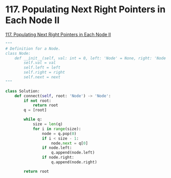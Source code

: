 # 117. Populating Next Right Pointers in Each Node II

[117. Populating Next Right Pointers in Each Node II](https://leetcode.com/problems/populating-next-right-pointers-in-each-node-ii/)

```python
"""
# Definition for a Node.
class Node:
    def __init__(self, val: int = 0, left: 'Node' = None, right: 'Node' = None, next: 'Node' = None):
        self.val = val
        self.left = left
        self.right = right
        self.next = next
"""

class Solution:
    def connect(self, root: 'Node') -> 'Node':
        if not root:
            return root
        q = [root]

        while q:
            size = len(q)
            for i in range(size):
                node = q.pop(0)
                if i < size - 1:
                    node.next = q[0]
                if node.left:
                    q.append(node.left)
                if node.right: 
                    q.append(node.right)

        return root
```

